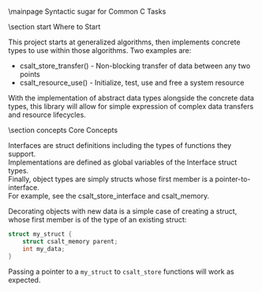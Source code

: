 \mainpage Syntactic sugar for Common C Tasks

\section start Where to Start

This project starts at generalized algorithms, then implements concrete types to use within
those algorithms. Two examples are:

- csalt_store_transfer() - Non-blocking transfer of data between any two points
- csalt_resource_use() - Initialize, test, use and free a system resource

With the implementation of abstract data types alongside the concrete data types,
this library will allow for simple expression of complex data transfers and resource lifecycles.

\section concepts Core Concepts

Interfaces are struct definitions including the types of functions they support.  
Implementations are defined as global variables of the Interface struct types.  
Finally, object types are simply structs whose first member is a pointer-to-interface.  
For example, see the csalt_store_interface and csalt_memory.  

Decorating objects with new data is a simple case of creating a struct, whose first member
is of the type of an existing struct:

```cpp
struct my_struct {
	struct csalt_memory parent;
	int my_data;
}
```

Passing a pointer to a `my_struct` to `csalt_store` functions will work as expected.
